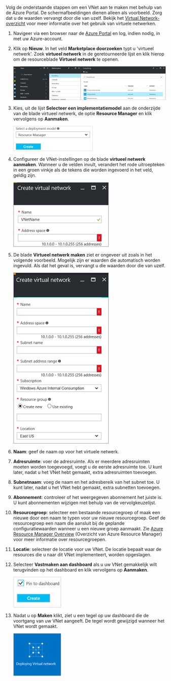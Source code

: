 Volg de onderstaande stappen om een VNet aan te maken met behulp van de Azure Portal. De schermafbeeldingen dienen alleen als voorbeeld. Zorg dat u de waarden vervangt door die van uzelf. Bekijk het [Virtual Network-overzicht](../articles/virtual-network/virtual-networks-overview.md) voor meer informatie over het gebruik van virtuele netwerken.

1. Navigeer via een browser naar de [Azure Portal](http://portal.azure.com) en log, indien nodig, in met uw Azure-account.

2. Klik op **Nieuw**. In het veld **Marketplace doorzoeken** typt u 'virtueel netwerk'. Zoek **virtueel netwerk** in de geretourneerde lijst en klik hierop om de resourceblade **Virtueel netwerk** te openen.

    ![Naar de resourceblade Virtueel netwerk zoeken](./media/vpn-gateway-basic-vnet-rm-portal-include/newvnetportal700.png "Locate virtual network resource blade")

3. Kies, uit de lijst **Selecteer een implementatiemodel** aan de onderzijde van de blade virtueel netwerk, de optie **Resource Manager** en klik vervolgens op **Aanmaken**.


    ![Selecteer Resource Manager](./media/vpn-gateway-basic-vnet-rm-portal-include/resourcemanager250.png "Select Resource Manager")

4. Configureer de VNet-instellingen op de blade **virtueel netwerk aanmaken**. Wanneer u de velden invult, verandert het rode uitroepteken in een groen vinkje als de tekens die worden ingevoerd in het veld, geldig zijn.

    ![Velden valideren](./media/vpn-gateway-basic-vnet-rm-portal-include/checkmark300.png "Field validation")

5. De blade **Virtueel netwerk maken** ziet er ongeveer uit zoals in het volgende voorbeeld. Mogelijk zijn er waarden die automatisch worden ingevuld. Als dat het geval is, vervangt u die waarden door die van uzelf.

    ![Een virtuele netwerkblade aanmaken](./media/vpn-gateway-basic-vnet-rm-portal-include/createvnet300.png "Create virtual network blade")

6. **Naam**: geef de naam op voor het virtuele netwerk.

7. **Adresruimte**: voer de adresruimte. Als er meerdere adresruimten moeten worden toegevoegd, voegt u de eerste adresruimte toe. U kunt later, nadat u het VNet hebt gemaakt, extra adresruimten toevoegen.
 
8. **Subnetnaam**: voeg de naam en het adresbereik van het subnet toe. U kunt later, nadat u het VNet hebt gemaakt, extra subnetten toevoegen.

10. **Abonnement**: controleer of het weergegeven abonnement het juiste is. U kunt abonnementen wijzigen met behulp van de vervolgkeuzelijst.

11. **Resourcegroep**: selecteer een bestaande resourcegroep of maak een nieuwe door een naam te typen voor uw nieuwe resourcegroep. Geef de resourcegroep een naam die aansluit bij de geplande configuratiewaarden wanneer u een nieuwe groep aanmaakt. Zie [Azure Resource Manager Overview](resource-group-overview.md#resource-groups) (Overzicht van Azure Resource Manager) voor meer informatie over resourcegroepen.

12. **Locatie**: selecteer de locatie voor uw VNet. De locatie bepaalt waar de resources die u naar dit VNet implementeert, worden opgeslagen.

13. Selecteer **Vastmaken aan dashboard** als u uw VNet gemakkelijk wilt terugvinden op het dashboard en klik vervolgens op **Aanmaken**.
    
    ![Vastmaken aan dashboard](./media/vpn-gateway-basic-vnet-rm-portal-include/pintodashboard150.png "pin to dashboard")

14. Nadat u op **Maken** klikt, ziet u een tegel op uw dashboard die de voortgang van uw VNet aangeeft. De tegel wordt gewijzigd wanneer het VNet wordt gemaakt.

    ![Tegel Virtueel netwerk aanmaken](./media/vpn-gateway-basic-vnet-rm-portal-include/deploying150.png "Creating virtual network tile")

<!--HONumber=Oct16_HO1-->


